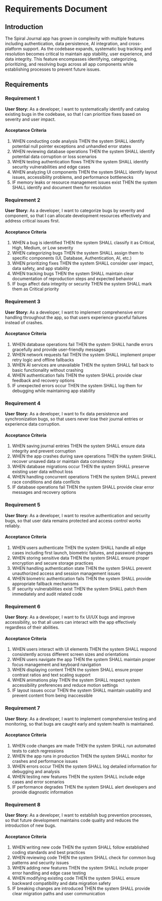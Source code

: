 # Requirements Document

## Introduction

The Spiral Journal app has grown in complexity with multiple features including authentication, data persistence, AI integration, and cross-platform support. As the codebase expands, systematic bug tracking and resolution becomes critical to maintain app stability, user experience, and data integrity. This feature encompasses identifying, categorizing, prioritizing, and resolving bugs across all app components while establishing processes to prevent future issues.

## Requirements

### Requirement 1

**User Story:** As a developer, I want to systematically identify and catalog existing bugs in the codebase, so that I can prioritize fixes based on severity and user impact.

#### Acceptance Criteria

1. WHEN conducting code analysis THEN the system SHALL identify potential null pointer exceptions and unhandled error states
2. WHEN reviewing database operations THEN the system SHALL identify potential data corruption or loss scenarios
3. WHEN testing authentication flows THEN the system SHALL identify security vulnerabilities and edge cases
4. WHEN analyzing UI components THEN the system SHALL identify layout issues, accessibility problems, and performance bottlenecks
5. IF memory leaks or resource management issues exist THEN the system SHALL identify and document them for resolution

### Requirement 2

**User Story:** As a developer, I want to categorize bugs by severity and component, so that I can allocate development resources effectively and address critical issues first.

#### Acceptance Criteria

1. WHEN a bug is identified THEN the system SHALL classify it as Critical, High, Medium, or Low severity
2. WHEN categorizing bugs THEN the system SHALL assign them to specific components (UI, Database, Authentication, AI, etc.)
3. WHEN prioritizing fixes THEN the system SHALL consider user impact, data safety, and app stability
4. WHEN tracking bugs THEN the system SHALL maintain clear documentation of reproduction steps and expected behavior
5. IF bugs affect data integrity or security THEN the system SHALL mark them as Critical priority

### Requirement 3

**User Story:** As a developer, I want to implement comprehensive error handling throughout the app, so that users experience graceful failures instead of crashes.

#### Acceptance Criteria

1. WHEN database operations fail THEN the system SHALL handle errors gracefully and provide user-friendly messages
2. WHEN network requests fail THEN the system SHALL implement proper retry logic and offline fallbacks
3. WHEN AI services are unavailable THEN the system SHALL fall back to basic functionality without crashing
4. WHEN authentication fails THEN the system SHALL provide clear feedback and recovery options
5. IF unexpected errors occur THEN the system SHALL log them for debugging while maintaining app stability

### Requirement 4

**User Story:** As a developer, I want to fix data persistence and synchronization bugs, so that users never lose their journal entries or experience data corruption.

#### Acceptance Criteria

1. WHEN saving journal entries THEN the system SHALL ensure data integrity and prevent corruption
2. WHEN the app crashes during save operations THEN the system SHALL recover unsaved data or maintain data consistency
3. WHEN database migrations occur THEN the system SHALL preserve existing user data without loss
4. WHEN handling concurrent operations THEN the system SHALL prevent race conditions and data conflicts
5. IF database operations fail THEN the system SHALL provide clear error messages and recovery options

### Requirement 5

**User Story:** As a developer, I want to resolve authentication and security bugs, so that user data remains protected and access control works reliably.

#### Acceptance Criteria

1. WHEN users authenticate THEN the system SHALL handle all edge cases including first launch, biometric failures, and password changes
2. WHEN storing sensitive data THEN the system SHALL ensure proper encryption and secure storage practices
3. WHEN handling authentication state THEN the system SHALL prevent unauthorized access and session management issues
4. WHEN biometric authentication fails THEN the system SHALL provide appropriate fallback mechanisms
5. IF security vulnerabilities exist THEN the system SHALL patch them immediately and audit related code

### Requirement 6

**User Story:** As a developer, I want to fix UI/UX bugs and improve accessibility, so that all users can interact with the app effectively regardless of their abilities.

#### Acceptance Criteria

1. WHEN users interact with UI elements THEN the system SHALL respond consistently across different screen sizes and orientations
2. WHEN users navigate the app THEN the system SHALL maintain proper focus management and keyboard navigation
3. WHEN displaying content THEN the system SHALL ensure proper contrast ratios and text scaling support
4. WHEN animations play THEN the system SHALL respect system accessibility preferences and reduce motion settings
5. IF layout issues occur THEN the system SHALL maintain usability and prevent content from being inaccessible

### Requirement 7

**User Story:** As a developer, I want to implement comprehensive testing and monitoring, so that bugs are caught early and system health is maintained.

#### Acceptance Criteria

1. WHEN code changes are made THEN the system SHALL run automated tests to catch regressions
2. WHEN the app runs in production THEN the system SHALL monitor for crashes and performance issues
3. WHEN errors occur THEN the system SHALL log detailed information for debugging and analysis
4. WHEN testing new features THEN the system SHALL include edge cases and error scenarios
5. IF performance degrades THEN the system SHALL alert developers and provide diagnostic information

### Requirement 8

**User Story:** As a developer, I want to establish bug prevention processes, so that future development maintains code quality and reduces the introduction of new bugs.

#### Acceptance Criteria

1. WHEN writing new code THEN the system SHALL follow established coding standards and best practices
2. WHEN reviewing code THEN the system SHALL check for common bug patterns and security issues
3. WHEN adding new features THEN the system SHALL include proper error handling and edge case testing
4. WHEN modifying existing code THEN the system SHALL ensure backward compatibility and data migration safety
5. IF breaking changes are introduced THEN the system SHALL provide clear migration paths and user communication